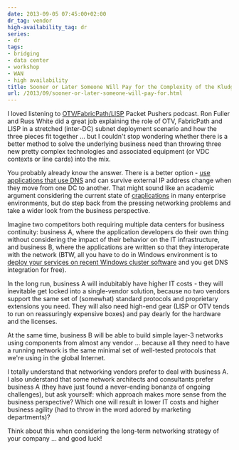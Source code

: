 ```yaml
---
date: 2013-09-05 07:45:00+02:00
dr_tag: vendor
high-availability_tag: dr
series:
- dr
tags:
- bridging
- data center
- workshop
- WAN
- high availability
title: Sooner or Later Someone Will Pay for the Complexity of the Kludges You Use
url: /2013/09/sooner-or-later-someone-will-pay-for.html
---
```

I loved listening to [OTV/FabricPath/LISP](http://packetpushers.net/show-155-integrating-otv-fabricpath-lisp-sponsored/) Packet Pushers podcast. Ron Fuller and Russ White did a great job explaining the role of OTV, FabricPath and LISP in a stretched (inter-DC) subnet deployment scenario and how the three pieces fit together ... but I couldn\'t stop wondering whether there is a better method to solve the underlying business need than throwing three new pretty complex technologies and associated equipment (or VDC contexts or line cards) into the mix.
<!--more-->
You probably already know the answer. There is a better option - [use applications that use DNS](http://blog.ipspace.net/2012/01/ip-renumbering-in-disaster-avoidance.html) and can survive external IP address change when they move from one DC to another. That might sound like an academic argument considering the current state of [craplications](http://blog.ipspace.net/2011/02/what-exactly-makes-something-mission.html) in many enterprise environments, but do step back from the pressing networking problems and take a wider look from the business perspective.

Imagine two competitors both requiring multiple data centers for business continuity: business A, where the application developers do their own thing without considering the impact of their behavior on the IT infrastructure, and business B, where the applications are written so that they interoperate with the network (BTW, all you have to do in Windows environment is to [deploy your services on recent Windows cluster software](http://blog.ipspace.net/2011/06/multisite-clusters-done-right-by-none.html) and you get DNS integration for free).

In the long run, business A will indubitably have higher IT costs - they will inevitable get locked into a single-vendor solution, because no two vendors support the same set of (somewhat) standard protocols and proprietary extensions you need. They will also need high-end gear (LISP or OTV tends to run on reassuringly expensive boxes) and pay dearly for the hardware and the licenses.

At the same time, business B will be able to build simple layer-3 networks using components from almost any vendor ... because all they need to have a running network is the same minimal set of well-tested protocols that we\'re using in the global Internet.

I totally understand that networking vendors prefer to deal with business A. I also understand that some network architects and consultants prefer business A (they have just found a never-ending bonanza of ongoing challenges), but ask yourself: which approach makes more sense from the business perspective? Which one will result in lower IT costs and higher business agility (had to throw in the word adored by marketing departments)?

Think about this when considering the long-term networking strategy of your company ... and good luck!
